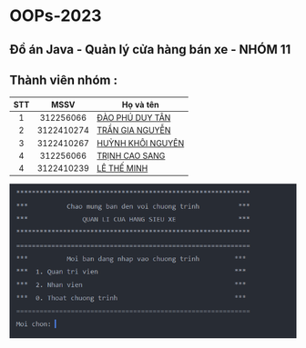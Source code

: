 # OOPs-2023

## Đồ án Java - Quản lý cửa hàng bán xe - NHÓM 11

## Thành viên nhóm :

| STT |    MSSV    | Họ và tên                                                                   |
| :-: | :--------: | --------------------------------------------------------------------------- |
|  1  | 312256066  | [ĐÀO PHÚ DUY TÂN ](https://www.facebook.com/profile.php?id=100011763007527) |
|  2  | 3122410274 | [TRẦN GIA NGUYỄN ](https://www.facebook.com/RemChanCute/)                   |
|  3  | 3122410267 | [HUỲNH KHÔI NGUYÊN ](https://www.facebook.com/nguyen.huynhkhoi.6921)        |
|  4  | 312256066  | [TRỊNH CAO SANG ](https://www.facebook.com/sang.trinhcao.79)                |
|  4  | 3122410239 | [LÊ THẾ MINH ](https://www.facebook.com/minh.lethe.186590)                  |

![alt text](./images/Screenshot%202023-12-04%20001327.png)